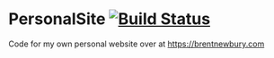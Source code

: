 # PersonalSite [![Build Status](https://brentnewbury.visualstudio.com/PersonalSite/_apis/build/status/brentnewbury.PersonalSite)](https://brentnewbury.visualstudio.com/PersonalSite/_build/latest?definitionId=10)

Code for my own personal website over at https://brentnewbury.com
